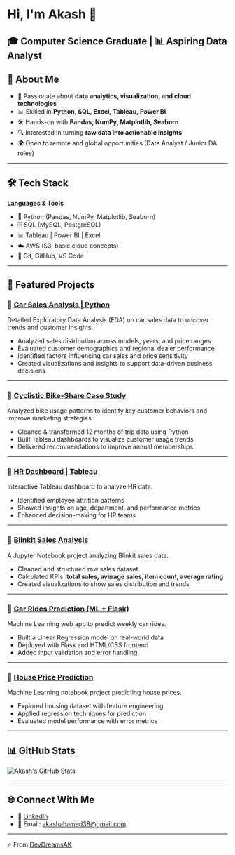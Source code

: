 # Hi, I'm Akash 👋  

🎓 Computer Science Graduate | 📊 Aspiring Data Analyst  
---

## 🚀 About Me
- 🎯 Passionate about **data analytics, visualization, and cloud technologies**  
- 📊 Skilled in **Python, SQL, Excel, Tableau, Power BI**  
- 🛠️ Hands-on with **Pandas, NumPy, Matplotlib, Seaborn**  
- 🔍 Interested in turning **raw data into actionable insights**  
- 🌍 Open to remote and global opportunities (Data Analyst / Junior DA roles)  

---

## 🛠️ Tech Stack
**Languages & Tools**  
- 🐍 Python (Pandas, NumPy, Matplotlib, Seaborn)  
- 🗄️ SQL (MySQL, PostgreSQL)  
- 📊 Tableau | Power BI | Excel  
- ☁️ AWS (S3, basic cloud concepts)  
- 🔧 Git, GitHub, VS Code  

---

## 📂 Featured Projects

### 🔹 [Car Sales Analysis | Python ](https://github.com/DevDreamsAK/Car_sales_EDA.git)
Detailed Exploratory Data Analysis (EDA) on car sales data to uncover trends and customer insights.  
- Analyzed sales distribution across models, years, and price ranges  
- Evaluated customer demographics and regional dealer performance  
- Identified factors influencing car sales and price sensitivity  
- Created visualizations and insights to support data-driven business decisions

---

### 🔹 [Cyclistic Bike-Share Case Study](https://github.com/DevDreamsAK/cyclistic-bike-share-analysis.git)
Analyzed bike usage patterns to identify key customer behaviors and improve marketing strategies.  
- Cleaned & transformed 12 months of trip data using Python  
- Built Tableau dashboards to visualize customer usage trends  
- Delivered recommendations to improve annual memberships

---

### 🔹 [HR Dashboard | Tableau](https://github.com/DevDreamsAK/HR-Dashboard.git)
Interactive Tableau dashboard to analyze HR data.  
- Identified employee attrition patterns  
- Showed insights on age, department, and performance metrics  
- Enhanced decision-making for HR teams  

---

### 🔹 [Blinkit Sales Analysis](https://github.com/DevDreamsAK/BlinkitSalesAnalysis.git)
A Jupyter Notebook project analyzing Blinkit sales data.  
- Cleaned and structured raw sales dataset  
- Calculated KPIs: **total sales, average sales, item count, average rating**  
- Created visualizations to show sales distribution and trends  

---

### 🔹 [Car Rides Prediction (ML + Flask)](https://github.com/DevDreamsAK/carRidePrediction-.git)
Machine Learning web app to predict weekly car rides.  
- Built a Linear Regression model on real-world data  
- Deployed with Flask and HTML/CSS frontend  
- Added input validation and error handling  

---

### 🔹 [House Price Prediction](https://github.com/DevDreamsAK/HousePricePredict)
Machine Learning notebook project predicting house prices.  
- Explored housing dataset with feature engineering  
- Applied regression techniques for prediction  
- Evaluated model performance with error metrics  

---

## 📊 GitHub Stats
![Akash's GitHub Stats](https://github-readme-stats.vercel.app/api?username=DevDreamsAK&show_icons=true&theme=radical)

---

## 🌐 Connect With Me
- 💼 [LinkedIn](https://www.linkedin.com/in/akash-ahamed-1629521a1/)  
- 📧 Email: akashahamed38@gmail.com

---
⭐️ From [DevDreamsAK](https://github.com/DevDreamsAK)
